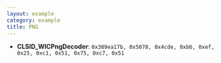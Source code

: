 ```yaml
---
layout: example
category: example
title: PNG
---
```


+ **CLSID_WICPngDecoder**: `0x389ea17b, 0x5078, 0x4cde, 0xb6, 0xef, 0x25, 0xc1, 0x51, 0x75, 0xc7, 0x51`
